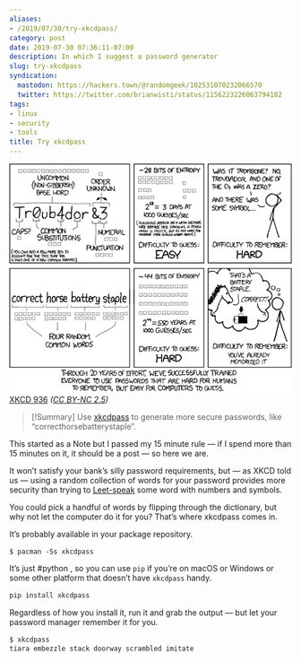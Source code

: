 ```yaml
---
aliases:
- /2019/07/30/try-xkcdpass/
category: post
date: 2019-07-30 07:36:11-07:00
description: In which I suggest a password generator
slug: try-xkcdpass
syndication:
  mastodon: https://hackers.town/@randomgeek/102531070232066570
  twitter: https://twitter.com/brianwisti/status/1156223226063794182
tags:
- linux
- security
- tools
title: Try xkcdpass
---
```


![attachments/img/2019/cover-2019-07-30.png](../../../attachments/img/2019/cover-2019-07-30.png)
[XKCD 936](https://xkcd.com/936/) *([CC BY-NC 2.5](https://xkcd.com/license.html))*

 > 
 > \[!Summary\]
 > Use [xkcdpass](https://pypi.org/project/xkcdpass/) to generate more secure passwords, like “correcthorsebatterystaple”.

This started as a Note but I passed my 15 minute rule — if I spend more than 15 minutes on it, it should be a post — so here we are.

It won’t satisfy your bank’s silly password requirements, but — as XKCD told us — using a random collection of words for your password provides more security than trying to [Leet-speak](https://simple.wikipedia.org/wiki/Leet) some word with numbers and symbols.

You could pick a handful of words by flipping through the dictionary, but why not let the computer do it for you? That’s where xkcdpass comes in.

It’s probably available in your package repository.

````console
$ pacman -Ss xkcdpass
````

It’s just #python , so you can use `pip` if you’re on macOS or Windows
or some other platform that doesn’t have `xkcdpass` handy.

````sh
pip install xkcdpass
````

Regardless of how you install it, run it and grab the output — but let your password manager remember it for you.

````console
$ xkcdpass
tiara embezzle stack doorway scrambled imitate
````